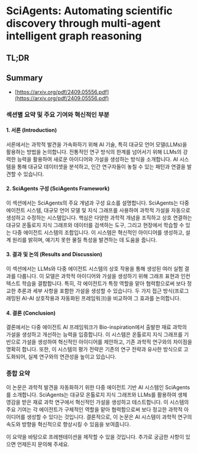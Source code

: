 # SciAgents: Automating scientific discovery through multi-agent intelligent graph reasoning
## TL;DR
## Summary
- [https://arxiv.org/pdf/2409.05556.pdf](https://arxiv.org/pdf/2409.05556.pdf)

### 섹션별 요약 및 주요 기여와 혁신적인 부분

#### 1. 서론 (Introduction)
서론에서는 과학적 발견을 가속화하기 위해 AI 기술, 특히 대규모 언어 모델(LLMs)을 활용하는 방법을 논의합니다. 전통적인 연구 방식의 한계를 넘어서기 위해 LLMs의 강력한 능력을 활용하여 새로운 아이디어와 가설을 생성하는 방식을 소개합니다. AI 시스템을 통해 대규모 데이터셋을 분석하고, 인간 연구자들이 놓칠 수 있는 패턴과 연결을 발견할 수 있습니다.

#### 2. SciAgents 구성 (SciAgents Framework)
이 섹션에서는 SciAgents의 주요 개념과 구성 요소를 설명합니다. SciAgents는 다중 에이전트 시스템, 대규모 언어 모델 및 지식 그래프를 사용하여 과학적 가설을 자동으로 생성하고 수정하는 시스템입니다. 핵심은 다양한 과학적 개념을 조직하고 상호 연결하는 대규모 온톨로지 지식 그래프와 데이터를 검색하는 도구, 그리고 현장에서 학습할 수 있는 다중 에이전트 시스템의 조합입니다. 이 시스템은 혁신적인 아이디어를 생성하고, 설계 원리를 밝히며, 예기치 못한 물질 특성을 발견하는 데 도움을 줍니다.

#### 3. 결과 및 논의 (Results and Discussion)
이 섹션에서는 LLMs와 다중 에이전트 시스템의 상호 작용을 통해 생성된 여러 실험 결과를 다룹니다. 이 모델은 과학적 아이디어와 가설을 생성하기 위해 그래프 표현과 인컨텍스트 학습을 결합합니다. 특히, 각 에이전트가 특정 역할을 맡아 협력함으로써 보다 정교한 추론과 세부 사항을 포함한 가설을 생성할 수 있습니다. 두 가지 접근 방식(프로그래밍된 AI-AI 상호작용과 자동화된 프레임워크)을 비교하여 그 효과를 논의합니다.

#### 4. 결론 (Conclusion)
결론에서는 다중 에이전트 AI 프레임워크가 Bio-inspiration에서 출발한 재료 과학의 가설을 생성하고 개선하는 능력을 입증합니다. 이 시스템은 온톨로지 지식 그래프를 기반으로 가설을 생성하여 혁신적인 아이디어를 제안하고, 기존 과학적 연구와의 차이점을 명확히 합니다. 또한, 이 시스템의 평가 전략은 기존의 연구 전략과 유사한 방식으로 고도화되어, 실제 연구와의 연관성을 높이고 있습니다.

### 종합 요약
이 논문은 과학적 발견을 자동화하기 위한 다중 에이전트 기반 AI 시스템인 SciAgents를 소개합니다. SciAgents는 대규모 온톨로지 지식 그래프와 LLMs를 활용하여 생체 영감을 받은 재료 과학 연구에서 혁신적인 가설을 생성하고 테스트합니다. 이 시스템의 주요 기여는 각 에이전트가 구체적인 역할을 맡아 협력함으로써 보다 정교한 과학적 아이디어를 생성할 수 있다는 것입니다. 결론적으로, 이 논문은 AI 시스템이 과학적 연구의 속도와 방향을 혁신적으로 향상시킬 수 있음을 보여줍니다.

이 요약을 바탕으로 프레젠테이션을 제작할 수 있을 것입니다. 추가로 궁금한 사항이 있으면 언제든지 문의해 주세요.